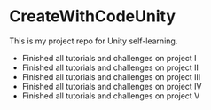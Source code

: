 # CreateWithCodeUnity
This is my project repo for Unity self-learning.
- Finished all tutorials and challenges on project I
- Finished all tutorials and challenges on project II
- Finished all tutorials and challenges on project III
- Finished all tutorials and challenges on project IV
- Finished all tutorials and challenges on project V
